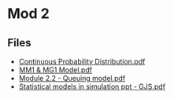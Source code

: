 # Mod 2

## Files

- [Continuous Probability Distribution.pdf](Continuous%20Probability%20Distribution.pdf)
- [MM1 & MG1 Model.pdf](MM1%20%26%20MG1%20Model.pdf)
- [Module 2.2 - Queuing model.pdf](Module%202.2%20-%20Queuing%20model.pdf)
- [Statistical models in simulation ppt - GJS.pdf](Statistical%20models%20in%20simulation%20ppt%20-%20GJS.pdf)
